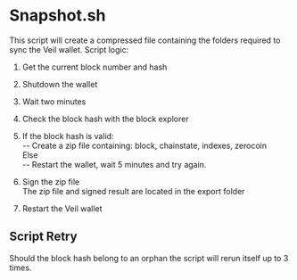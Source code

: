 # Snapshot.sh

This script will create a compressed file containing the folders required to sync the Veil wallet.
Script logic:
1. Get the current block number and hash
2. Shutdown the wallet
3. Wait two minutes
4. Check the block hash with the block explorer
5. If the block hash is valid:  
   --   Create a zip file containing: block, chainstate, indexes, zerocoin  
   Else  
   --   Restart the wallet, wait 5 minutes and try again.  
   
6. Sign the zip file  
   The zip file and signed result are located in the export folder  
7. Restart the Veil wallet

Script Retry
---
Should the block hash belong to an orphan the script will rerun itself up to 3 times.

